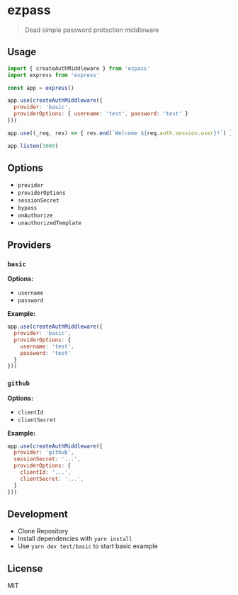 # ezpass

> Dead simple password protection middleware

## Usage

```js
import { createAuthMiddleware } from 'ezpass'
import express from 'express'

const app = express()

app.use(createAuthMiddleware({
  provider: 'basic',
  providerOptions: { username: 'test', password: 'test' }
}))

app.use((_req, res) => { res.end(`Welcome ${req.auth.session.user}!`) })

app.listen(3000)
```

## Options

- `provider`
- `providerOptions`
- `sessionSecret`
- `bypass`
- `onAuthorize`
- `unauthorizedTemplate`

## Providers

### `basic`

**Options:**
- `username`
- `password`

**Example:**

```js
app.use(createAuthMiddleware({
  provider: 'basic',
  providerOptions: {
    username: 'test',
    password: 'test'
  }
}))
```

### `github`

**Options:**

- `clientId`
- `clientSecret`

**Example:**

```js
app.use(createAuthMiddleware({
  provider: 'github',
  sessionSecret: '...',
  providerOptions: {
    clientId: '...',
    clientSecret: '...',
  }
}))
```

## Development

- Clone Repository
- Install dependencies with `yarn install`
- Use `yarn dev test/basic` to start basic example

## License

MIT
